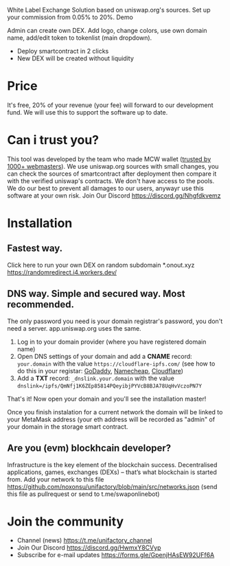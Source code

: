 White Label Exchange Solution based on uniswap.org's sources. Set up your commission from 0.05% to 20%. Demo

Admin can create own DEX. Add logo, change colors, use own domain name, add/edit token to tokenlist (main dropdown).

- Deploy smartcontract in 2 clicks
- New DEX will be created without liquidity

# Price

It's free, 20% of your revenue (your fee) will forward to our development fund. We will use this to support the software up to date.

# Can i trust you?

This tool was developed by the team who made MCW wallet ([trusted by 1000+ webmasters](https://codecanyon.net/item/multicurrency-crypto-wallet-and-exchange-widgets-for-wordpress/23532064)). We use uniswap.org sources with small changes, you can check the sources of smartcontract after deployment then compare it with the verified uniswap's contracts. We don't have access to the pools. We do our best to prevent all damages to our users, anywayг use this software at your own risk. Join Our Discord https://discord.gg/Nhgfdkvemz

# Installation

## Fastest way.

Click here to run your own DEX on random subdomain \*.onout.xyz https://randomredirect.i4.workers.dev/

## DNS way. Simple and secured way. Most recommended.

The only password you need is your domain registrar's password, you don't need a server. app.uniswap.org uses the same.

1. Log in to your domain provider (where you have registered domain name)
2. Open DNS settings of your domain and add a **CNAME** record: `your.domain` with the value `https://cloudflare-ipfs.com/` (see how to do this in your registar: [GoDaddy](https://www.google.com/search?q=how+to+add+cname+in+godaddy), [Namecheap](https://www.google.com/search?q=how+to+add+cname+in+Namecheap), [Cloudflare](https://www.google.com/search?q=how+to+add+cname+in+Cloudflare))
3. Add a **TXT** record: `_dnslink.your.domain` with the value `dnslink=/ipfs/QmNfj1K6ZEp85814PQeyibjPYVcB8BJA78UqHvVczoPN7Y`

That's it! Now open your domain and you'll see the installation master!

Once you finish instalation for a current network the domain will be linked to your MetaMask address (your eth address will be recorded as "admin" of your domain in the storage smart contract.

## Are you (evm) blockhcain developer?

Infrastructure is the key element of the blockchain success. Decentralised applications, games, exchanges (DEXs) – that’s what blockchain is started from. Add your network to this file https://github.com/noxonsu/unifactory/blob/main/src/networks.json (send this file as pullrequest or send to t.me/swaponlinebot)

# Join the community

- Channel (news) https://t.me/unifactory_channel
- Join Our Discord https://discord.gg/HwmxY8CVyp
- Subscribe for e-mail updates https://forms.gle/GpenjHAsEW92UFf6A
